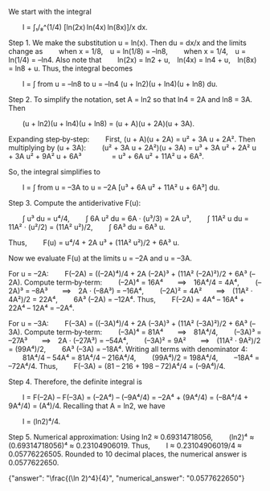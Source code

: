 We start with the integral

  I = ∫₁/₈^(1/4) [ln(2x) ln(4x) ln(8x)]/x dx.

Step 1. We make the substitution u = ln(x). Then du = dx/x and the limits change as
  when x = 1/8, u = ln(1/8) = –ln8,
  when x = 1/4, u = ln(1/4) = –ln4.
Also note that
  ln(2x) = ln2 + u, ln(4x) = ln4 + u, ln(8x) = ln8 + u.
Thus, the integral becomes

  I = ∫ from u = –ln8 to u = –ln4 (u + ln2)(u + ln4)(u + ln8) du.

Step 2. To simplify the notation, set A = ln2 so that ln4 = 2A and ln8 = 3A. Then

  (u + ln2)(u + ln4)(u + ln8) = (u + A)(u + 2A)(u + 3A).

Expanding step‐by‐step:
  First, (u + A)(u + 2A) = u² + 3A u + 2A².
Then multiplying by (u + 3A):
  (u² + 3A u + 2A²)(u + 3A) = u³ + 3A u² + 2A² u + 3A u² + 9A² u + 6A³
    = u³ + 6A u² + 11A² u + 6A³.

So, the integral simplifies to

  I = ∫ from u = –3A to u = –2A [u³ + 6A u² + 11A² u + 6A³] du.

Step 3. Compute the antiderivative F(u):

  ∫ u³ du = u⁴/4,
  ∫ 6A u² du = 6A · (u³/3) = 2A u³,
  ∫ 11A² u du = 11A² · (u²/2) = (11A² u²)/2,
  ∫ 6A³ du = 6A³ u.

Thus,
  F(u) = u⁴/4 + 2A u³ + (11A² u²)/2 + 6A³ u.

Now we evaluate F(u) at the limits u = –2A and u = –3A.

For u = –2A:
  F(–2A) = ((–2A)⁴)/4 + 2A (–2A)³ + (11A² (–2A)²)/2 + 6A³ (–2A).
Compute term‐by‐term:
  (–2A)⁴ = 16A⁴  ⟹ 16A⁴/4 = 4A⁴,
  (–2A)³ = –8A³  ⟹ 2A · (–8A³) = –16A⁴,
  (–2A)² = 4A²  ⟹ (11A² · 4A²)/2 = 22A⁴,
  6A³ (–2A) = –12A⁴.
Thus,
  F(–2A) = 4A⁴ – 16A⁴ + 22A⁴ – 12A⁴ = –2A⁴.

For u = –3A:
  F(–3A) = ((–3A)⁴)/4 + 2A (–3A)³ + (11A² (–3A)²)/2 + 6A³ (–3A).
Compute term‐by‐term:
  (–3A)⁴ = 81A⁴  ⟹ 81A⁴/4,
  (–3A)³ = –27A³  ⟹ 2A · (–27A³) = –54A⁴,
  (–3A)² = 9A²  ⟹ (11A² · 9A²)/2 = (99A⁴)/2,
  6A³ (–3A) = –18A⁴.
Writing all terms with denominator 4:
  81A⁴/4 – 54A⁴ = 81A⁴/4 – 216A⁴/4,
  (99A⁴)/2 = 198A⁴/4,
  –18A⁴ = –72A⁴/4.
Thus,
  F(–3A) = (81 – 216 + 198 – 72)A⁴/4 = (–9A⁴)/4.

Step 4. Therefore, the definite integral is

  I = F(–2A) – F(–3A) = (–2A⁴) – (–9A⁴/4) = –2A⁴ + (9A⁴/4) = (–8A⁴/4 + 9A⁴/4) = (A⁴)/4.
Recalling that A = ln2, we have

  I = (ln2)⁴/4.

Step 5. Numerical approximation:
Using ln2 ≈ 0.69314718056,
  (ln2)⁴ ≈ (0.69314718056)⁴ ≈ 0.23104906019.
Thus,
  I ≈ 0.23104906019/4 ≈ 0.05776226505.
Rounded to 10 decimal places, the numerical answer is 0.0577622650.

{"answer": "\\frac{(\\ln 2)^4}{4}", "numerical_answer": "0.0577622650"}